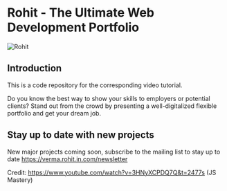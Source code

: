 # Rohit - The Ultimate Web Development Portfolio 
![Rohit](https://i.ibb.co/fHPM38q/image.png)

## Introduction
This is a code repository for the corresponding video tutorial.

Do you know the best way to show your skills to employers or potential clients? Stand out from the crowd by presenting a well-digitalized flexible portfolio and get your dream job.

## Stay up to date with new projects
New major projects coming soon, subscribe to the mailing list to stay up to date https://verma.rohit.in.com/newsletter


Credit: https://www.youtube.com/watch?v=3HNyXCPDQ7Q&t=2477s (JS Mastery)